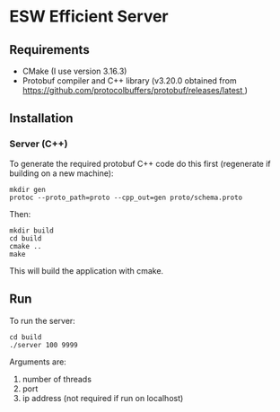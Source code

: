 # ESW Efficient Server
## Requirements
- CMake (I use version 3.16.3)
- Protobuf compiler and C++ library (v3.20.0 obtained from [https://github.com/protocolbuffers/protobuf/releases/latest
](https://github.com/protocolbuffers/protobuf/releases/latest
))

## Installation
### Server (C++)
To generate the required protobuf C++ code do this first (regenerate if building on a new machine):
```
mkdir gen
protoc --proto_path=proto --cpp_out=gen proto/schema.proto
```
Then:
```
mkdir build
cd build
cmake ..
make
```
This will build the application with cmake.

## Run
To run the server:
```
cd build
./server 100 9999
```
Arguments are: 
1. number of threads 
2. port
3. ip address (not required if run on localhost)
